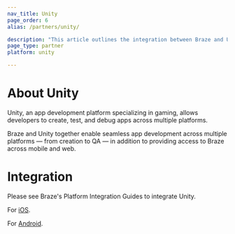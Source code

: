 ```yaml
---
nav_title: Unity
page_order: 6
alias: /partners/unity/

description: "This article outlines the integration between Braze and Unity, an app development platform specializing in gaming."
page_type: partner
platform: unity

---
```

# About Unity

Unity, an app development platform specializing in gaming, allows developers to create, test, and debug apps across multiple platforms.

Braze and Unity together enable seamless app development across multiple platforms — from creation to QA — in addition to providing access to Braze across mobile and web.

# Integration

Please see Braze's Platform Integration Guides to integrate Unity.

For [iOS]({{site.baseurl}}/developer_guide/platform_integration_guides/unity/sdk_integration/ios/).

For [Android]({{site.baseurl}}/developer_guide/platform_integration_guides/unity/sdk_integration/android/).
